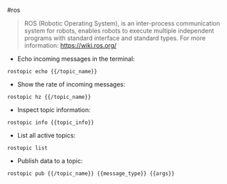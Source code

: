 #ros

> ROS (Robotic Operating System), is an inter-process communication system for robots, enables robots to execute multiple independent programs with standard interface and standard types.
> For more information: https://wiki.ros.org/


- Echo incoming messages in the terminal:

`rostopic echo {{/topic_name}}`

- Show the rate of incoming messages:

`rostopic hz {{/topic_name}}`

- Inspect topic information:

`rostopic info {{topic_info}}`

- List all active topics:

`rostopic list`

- Publish data to a topic:

`rostopic pub {{/topic_name}} {{message_type}} {{args}}`

